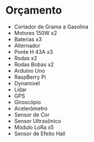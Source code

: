 # Orçamento

* Cortador de Grama a Gasolina
* Motores 150W x2
* Baterias x3
* Alternador
* Ponte H 43A x3
* Rodas x2
* Rodas Bobas x2
* Arduino Uno
* RaspBerry Pi
* Dynamixel
* Lidar
* GPS
* Giroscópio
* Acelerômetro
* Sensor de Cor
* Sensor Ultrasônico
* Módulo LoRa x5
* Sensor de Efeito Hall
